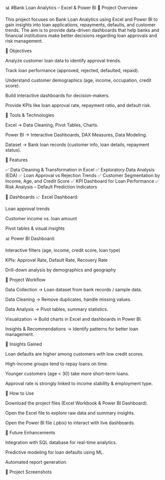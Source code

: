 📊 #Bank Loan Analytics – Excel & Power BI
🔹 Project Overview

This project focuses on Bank Loan Analytics using Excel and Power BI to gain insights into loan applications, repayments, defaults, and customer trends.
The aim is to provide data-driven dashboards that help banks and financial institutions make better decisions regarding loan approvals and risk management.

🔹 Objectives

Analyze customer loan data to identify approval trends.

Track loan performance (approved, rejected, defaulted, repaid).

Understand customer demographics (age, income, occupation, credit score).

Build interactive dashboards for decision-makers.

Provide KPIs like loan approval rate, repayment ratio, and default risk.

🔹 Tools & Technologies

Excel → Data Cleaning, Pivot Tables, Charts.

Power BI → Interactive Dashboards, DAX Measures, Data Modeling.

Dataset → Bank loan records (customer info, loan details, repayment status).

🔹 Features

✅ Data Cleaning & Transformation in Excel
✅ Exploratory Data Analysis (EDA)
✅ Loan Approval vs Rejection Trends
✅ Customer Segmentation by Income, Age, and Credit Score
✅ KPI Dashboard for Loan Performance
✅ Risk Analysis – Default Prediction Indicators

🔹 Dashboards
📈 Excel Dashboard:

Loan approval trends

Customer income vs. loan amount

Pivot tables & visual insights

📊 Power BI Dashboard:

Interactive filters (age, income, credit score, loan type)

KPIs: Approval Rate, Default Rate, Recovery Rate

Drill-down analysis by demographics and geography

🔹 Project Workflow

Data Collection → Loan dataset from bank records / sample data.

Data Cleaning → Remove duplicates, handle missing values.

Data Analysis → Pivot tables, summary statistics.

Visualization → Build charts in Excel and dashboards in Power BI.

Insights & Recommendations → Identify patterns for better loan management.

🔹 Insights Gained

Loan defaults are higher among customers with low credit scores.

High-income groups tend to repay loans on time.

Younger customers (age < 30) take more short-term loans.

Approval rate is strongly linked to income stability & employment type.

🔹 How to Use

Download the project files (Excel Workbook & Power BI Dashboard).

Open the Excel file to explore raw data and summary insights.

Open the Power BI file (.pbix) to interact with live dashboards.

🔹 Future Enhancements

Integration with SQL database for real-time analytics.

Predictive modeling for loan defaults using ML.

Automated report generation.

🔹 Project Screenshots
